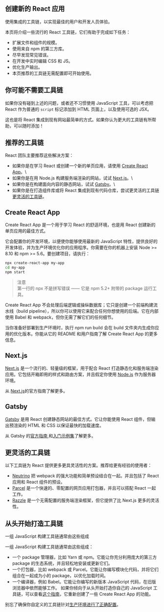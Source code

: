 ## 创建新的 React 应用

 使用集成的工具链，以实现最佳的用户和开发人员体验。
 
 本页将介绍一些流行的 React 工具链，它们有助于完成如下任务：
 
 - 扩展文件和组件的规模。
 - 使用来自 npm 的第三方库。
 - 尽早发现常见错误。
 - 在开发中实时编辑 CSS 和 JS。
 - 优化生产输出。
 - 本页推荐的工具链无需配置即可开始使用。

## 你可能不需要工具链

如果你没有碰到上述的问题，或者还不习惯使用 JavaScript 工具，可以考虑把 React 作为普通的 <code>script</code> 标记添加到 HTML 页面上，以及使用可选的 JSX。

这也是将 React 集成到现有网站最简单的方式。如果你认为更大的工具链有所帮助，可以随时添加！

## 推荐的工具链

React 团队主要推荐这些解决方案：

- 如果你是在学习 React 或创建一个新的单页应用，请使用 [Create React App](https://react.docschina.org/docs/create-a-new-react-app.html#create-react-app)。\
- 如果你是在用 Node.js 构建服务端渲染的网站，试试 [Next.js](https://react.docschina.org/docs/create-a-new-react-app.html#nextjs)。\
- 如果你是在构建面向内容的静态网站，试试 [Gatsby](https://react.docschina.org/docs/create-a-new-react-app.html#gatsby)。\
- 如果你是在打造组件库或将 React 集成到现有代码仓库，尝试更灵活的工具链[更灵活的工具链](https://react.docschina.org/docs/create-a-new-react-app.html#more-flexible-toolchains)。

## Create React App

Create React App 是一个用于学习 React 的舒适环境，也是用 React 创建新的单页应用的最佳方式。

它会配置你的开发环境，以便使你能够使用最新的 JavaScript 特性，提供良好的开发体验，并为生产环境优化你的应用程序。你需要在你的机器上安装 Node >= 8.10 和 npm >= 5.6。要创建项目，请执行：

```bash
npx create-react-app my-app
cd my-app
npm start
```

>注意\
>第一行的 npx 不是拼写错误 —— 它是 npm 5.2+ 附带的 package 运行工具。

Create React App 不会处理后端逻辑或操纵数据库；它只是创建一个前端构建流水线（build pipeline），所以你可以使用它来配合任何你想使用的后端。它在内部使用 Babel 和 webpack，但你无需了解它们的任何细节。

当你准备好部署到生产环境时，执行 npm run build 会在 build 文件夹内生成你应用的优化版本。你能从它的 README 和用户指南了解 Create React App 的更多信息。

## Next.js

[Next.js](https://nextjs.org/) 是一个流行的、轻量级的框架，用于配合 React 打造静态化和服务端渲染应用。它包括开箱即用的样式和路由方案，并且假定你使用 [Node.js](https://nodejs.org/) 作为服务器环境。

从 [Next.js](https://nextjs.org/learn/)的官方指南了解更多。

## Gatsby

[Gatsby](https://www.gatsbyjs.org/) 是用 React 创建静态网站的最佳方式。它让你能使用 React 组件，但输出预渲染的 HTML 和 CSS 以保证最快的加载速度。

从 Gatsby 的[官方指南 ](https://www.gatsbyjs.org/docs/)和[入门示例集](https://www.gatsbyjs.org/docs/gatsby-starters/)了解更多。

## 更灵活的工具链

以下工具链为 React 提供更多更具灵活性的方案。推荐给更有经验的使用者：

- [Neutrino](https://neutrinojs.org/) 把 webpack 的强大功能和简单预设结合在一起。并且包括了 React 应用和 React 组件的预设。
- [Parcel](https://parceljs.org/) 是一个快速的、零配置的网页应用打包器，并且可以搭配 React 一起工作。
- [Razzle](https://github.com/jaredpalmer/razzle) 是一个无需配置的服务端渲染框架，但它提供了比 Next.js 更多的灵活性。

## 从头开始打造工具链

一组 JavaScript 构建工具链通常由这些组成

一组 JavaScript 构建工具链通常由这些组成：

- 一个 package 管理器，比如 Yarn 或 npm。它能让你充分利用庞大的第三方 package 的生态系统，并且轻松地安装或更新它们。
- 一个打包器，比如 webpack 或 Parcel。它能让你编写模块化代码，并将它们组合在一起成为小的 package，以优化加载时间。
- 一个编译器，例如 Babel。它能让你编写的新版本 JavaScript 代码，在旧版浏览器中依然能够工作。
如果你倾向于从头开始打造你自己的 JavaScript 工具链，可以查看[这个指南](https://blog.usejournal.com/creating-a-react-app-from-scratch-f3c693b84658)，它重新创建了一些 Create React App 的功能。

别忘了确保你自定义的工具链针对[生产环境进行了正确配置](https://react.docschina.org/docs/optimizing-performance.html#use-the-production-build)。

